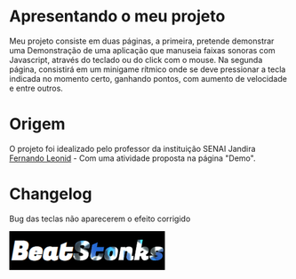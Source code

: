 # Apresentando o meu projeto
Meu projeto consiste em duas páginas, a primeira, pretende demonstrar uma Demonstração de uma aplicação que manuseia faixas sonoras com Javascript, através do teclado ou do click com o mouse. Na segunda página, consistirá em um minigame rítmico onde se deve pressionar a tecla indicada no momento certo, ganhando pontos, com aumento de velocidade e entre outros.

# Origem
O projeto foi idealizado pelo professor da instituição SENAI Jandira [Fernando Leonid](https://github.com/fernandoleonid) - Com uma atividade proposta na página "Demo".

# Changelog
Bug das teclas não aparecerem o efeito corrigido

![Logotipo BeatStonks](img/BeatStonks.jpg)